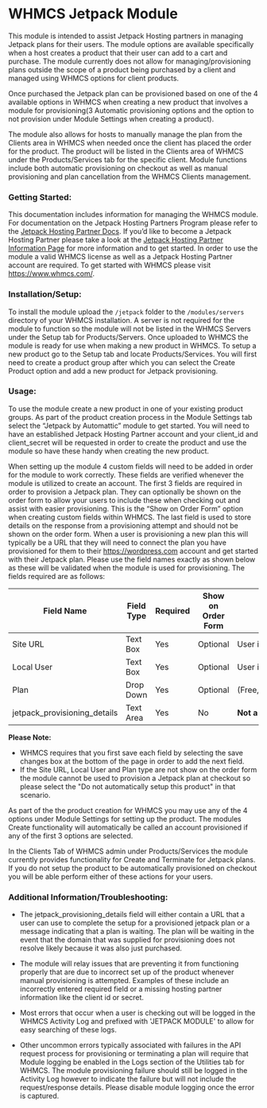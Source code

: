 # WHMCS Jetpack Module

This module is intended to assist Jetpack Hosting partners in managing Jetpack plans for their users. The module options are available specifically when a host creates a product that their user can add to a cart and purchase. The module currently does not allow for managing/provisioning plans outside the scope of a product being purchased by a client and managed using WHMCS options for client products. 

Once purchased the Jetpack plan can be provisioned based on one of the 4 available options in WHMCS when creating a new product that involves a module for provisioning(3 Automatic provisioning options and the option to not provision under Module Settings when creating a product). 

The module also allows for hosts to manually manage the plan from the Clients area in WHMCS when needed once the client has placed the order for the product. The product will be listed in the Clients area of WHMCS under the Products/Services tab for the specific client. Module functions include both automatic provisioning on checkout as well as manual provisioning and plan cancellation from the WHMCS Clients management. 

### Getting Started:
This documentation includes information for managing the WHMCS module. For documentation on the Jetpack Hosting Partners Program please refer to the [Jetpack Hosting Partner Docs](https://github.com/Automattic/jetpack/tree/master/docs/partners). If you’d like to become a Jetpack Hosting Partner please take a look at the [Jetpack Hosting Partner Information Page](https://jetpack.com/for/hosts/) for more information and to get started. In order to use the module a valid WHMCS license as well as a Jetpack Hosting Partner account are required. To get started with WHMCS please visit https://www.whmcs.com/. 

### Installation/Setup:
To install the module upload the ```/jetpack``` folder to the ```/modules/servers``` directory of your WHMCS installation. A server is not required for the module to function so the module will not be listed in the WHMCS Servers under the Setup tab for Products/Servers. Once uploaded to WHMCS the module is ready for use when making a new product in WHMCS. To setup a new product go to the Setup tab and locate Products/Services. You will first need to create a product group after which you can select the Create Product option and add a new product for Jetpack provisioning.

### Usage:
To use the module create a new product in one of your existing product groups. As part of the product creation process in the Module Settings tab select the “Jetpack by Automattic” module to get started. You will need to have an established Jetpack Hosting Partner account and your client_id and client_secret will be requested in order to create the product and use the module so have these handy when creating the new product. 

When setting up the module 4 custom fields will need to be added in order for the module to work correctly. These fields are verified whenever the module is utilized to create an account. The first 3 fields are required in order to provision a Jetpack plan. They can optionally be shown on the order form to allow your users to include these when checking out and assist with easier provisioning. This is the “Show on Order Form” option when creating custom fields within WHMCS. The last field is used to store details on the response from a provisioning attempt and should not be shown on the order form. When a user is provisioning a new plan this will typically be a URL that they will need to connect the plan you have provisioned for them to their https://wordpress.com account and get started with their Jetpack plan. Please use the field names exactly as shown below as these will be validated when the module is used for provisioning. The fields required are as follows:


| Field Name | Field Type | Required | Show on Order Form | Value |
| ------ | ------ | ------ | ------ | ------
| Site URL | Text Box | Yes | Optional | User input field
| Local User | Text Box | Yes | Optional | User input field
| Plan | Drop Down | Yes | Optional | (Free,Personal,Premium,Professional)
| jetpack_provisioning_details | Text Area | Yes | No | **Not a user field(Leave Blank)**

**Please Note:** 
- WHMCS requires that you first save each field by selecting the save changes box at the bottom of the page in order to add the next field.
- If the Site URL, Local User and Plan type are not show on the order form the module cannot be used to provision a Jetpack plan at checkout so please select the "Do not automatically setup this product" in that scenario.

As part of the the product creation for WHMCS you may use any of the 4 options under Module Settings for setting up the product. The modules Create functionality will automatically be called an account provisioned if any of the first 3 options are selected.  

In the Clients Tab of WHMCS admin under Products/Services the module currently provides functionality for Create and Terminate for Jetpack plans. If you do not setup the product to be automatically provisioned on checkout you will be able perform either of these actions for your users. 

### Additional Information/Troubleshooting:
- The jetpack_provisioning_details field will either contain a URL that a user can use to complete the setup for a provisioned jetpack plan or a message indicating that a plan is waiting. The plan will be waiting in the event that the domain that was supplied for provisioning does not resolve likely because it was also just purchased.

- The module will relay issues that are preventing it from functioning properly that are due to incorrect set up of the product whenever manual provisioning is attempted. Examples of these include an incorrectly entered required field or a missing hosting partner information like the client id or secret. 

- Most errors that occur when a user is checking out will be logged in the WHMCS Activity Log and prefixed with 'JETPACK MODULE' to allow for easy searching of these logs.

- Other uncommon errors typically associated with failures in the API request process for provisioning or terminating a plan will require that Module logging be enabled in the Logs section of the Utilities tab for WHMCS. The module provisioning failure should still be logged in the Activity Log however to indicate the failure but will not include the request/response details. Please disable module logging once the error is captured.
